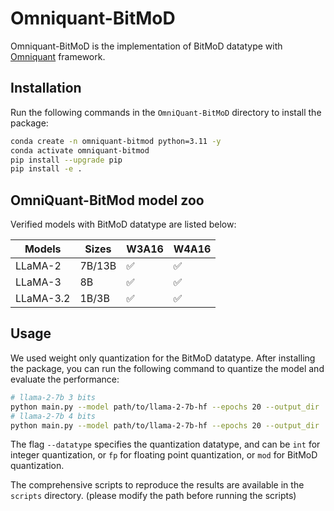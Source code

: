 # Omniquant-BitMoD

Omniquant-BitMoD is the implementation of BitMoD datatype with [Omniquant](https://github.com/OpenGVLab/OmniQuant) framework.

## Installation 

Run the following commands in the `OmniQuant-BitMoD` directory to install the package:

```bash
conda create -n omniquant-bitmod python=3.11 -y
conda activate omniquant-bitmod
pip install --upgrade pip 
pip install -e .
```

## OmniQuant-BitMod model zoo

Verified models with BitMoD datatype are listed below:

| Models    | Sizes                           | W3A16   | W4A16 |
| -------   | ------------------------------- | -----   | ------|
| LLaMA-2   | 7B/13B                          | ✅      | ✅     |
| LLaMA-3   | 8B                              | ✅      | ✅     |
| LLaMA-3.2 | 1B/3B                           | ✅      | ✅     |


## Usage

We used weight only quantization for the BitMoD datatype. After installing the package, you can run the following command to quantize the model and evaluate the performance:

```bash
# llama-2-7b 3 bits
python main.py --model path/to/llama-2-7b-hf --epochs 20 --output_dir ./log/llama-2-7b-hf-w3a16g128 --eval_ppl --wbits 3 --abits 16 --group_size 128 --lwc --lwc_lr 0.015 --aug_loss --datatype mod
# llama-2-7b 4 bits
python main.py --model path/to/llama-2-7b-hf --epochs 20 --output_dir ./log/llama-2-7b-hf-w4a16g128 --eval_ppl --wbits 4 --abits 16 --group_size 128 --lwc --lwc_lr 0.015 --aug_loss --datatype mod
```
The flag `--datatype` specifies the quantization datatype, and can be `int` for integer quantization, or `fp` for floating point quantization, or `mod` for BitMoD quantization.

The comprehensive scripts to reproduce the results are available in the `scripts` directory. (please modify the path before running the scripts)

